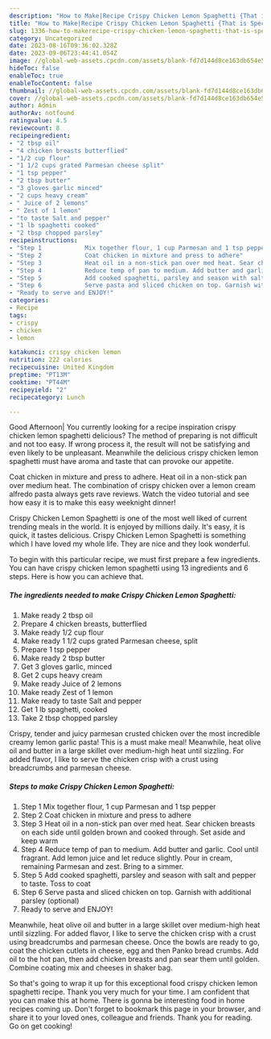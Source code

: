 ```yaml
---
description: "How to Make|Recipe Crispy Chicken Lemon Spaghetti {That is Special"
title: "How to Make|Recipe Crispy Chicken Lemon Spaghetti {That is Special"
slug: 1336-how-to-makerecipe-crispy-chicken-lemon-spaghetti-that-is-special
category: Uncategorized
date: 2023-08-16T09:36:02.328Z
date: 2023-09-06T23:44:41.054Z
image: //global-web-assets.cpcdn.com/assets/blank-fd7d144d8ce163db654e5a02c40b08a2775adb7897d16e4062681dc7e1b2800f.png
hideToc: false
enableToc: true
enableTocContent: false
thumbnail: //global-web-assets.cpcdn.com/assets/blank-fd7d144d8ce163db654e5a02c40b08a2775adb7897d16e4062681dc7e1b2800f.png
cover: //global-web-assets.cpcdn.com/assets/blank-fd7d144d8ce163db654e5a02c40b08a2775adb7897d16e4062681dc7e1b2800f.png
author: Admin
authorAv: notfound
ratingvalue: 4.5
reviewcount: 8
recipeingredient:
- "2 tbsp oil"
- "4 chicken breasts butterflied"
- "1/2 cup flour"
- "1 1/2 cups grated Parmesan cheese split"
- "1 tsp pepper"
- "2 tbsp butter"
- "3 gloves garlic minced"
- "2 cups heavy cream"
- " Juice of 2 lemons"
- " Zest of 1 lemon"
- "to taste Salt and pepper"
- "1 lb spaghetti cooked"
- "2 tbsp chopped parsley"
recipeinstructions:
- "Step 1            Mix together flour, 1 cup Parmesan and 1 tsp pepper"
- "Step 2            Coat chicken in mixture and press to adhere"
- "Step 3            Heat oil in a non-stick pan over med heat. Sear chicken breasts on each side until golden brown and cooked through. Set aside and keep warm"
- "Step 4            Reduce temp of pan to medium. Add butter and garlic. Cool until fragrant. Add lemon juice and let reduce slightly. Pour in cream, remaining Parmesan and zest. Bring to a simmer."
- "Step 5            Add cooked spaghetti, parsley and season with salt and pepper to taste. Toss to coat"
- "Step 6            Serve pasta and sliced chicken on top. Garnish with additional parsley (optional)"
- "Ready to serve and ENJOY!"
categories:
- Recipe
tags:
- crispy
- chicken
- lemon

katakunci: crispy chicken lemon 
nutrition: 222 calories
recipecuisine: United Kingdom
preptime: "PT13M"
cooktime: "PT44M"
recipeyield: "2"
recipecategory: Lunch

---
```



Good Afternoon| You currently looking for a recipe inspiration crispy chicken lemon spaghetti delicious? The method of preparing is not difficult and not too easy. If wrong process it, the result will not be satisfying and even likely to be unpleasant. Meanwhile the delicious crispy chicken lemon spaghetti must have aroma and taste that can provoke our appetite.





Coat chicken in mixture and press to adhere. Heat oil in a non-stick pan over medium heat. The combination of crispy chicken over a lemon cream alfredo pasta always gets rave reviews. Watch the video tutorial and see how easy it is to make this easy weeknight dinner!

Crispy Chicken Lemon Spaghetti is one of the most well liked of current trending meals in the world. It is enjoyed by millions daily. It's easy, it is quick, it tastes delicious. Crispy Chicken Lemon Spaghetti is something which I have loved my whole life. They are nice and they look wonderful.


To begin with this particular recipe, we must first prepare a few ingredients. You can have crispy chicken lemon spaghetti using 13 ingredients and 6 steps. Here is how you can achieve that.

<!--inarticleads1-->

##### The ingredients needed to make Crispy Chicken Lemon Spaghetti:

1. Make ready 2 tbsp oil
1. Prepare 4 chicken breasts, butterflied
1. Make ready 1/2 cup flour
1. Make ready 1 1/2 cups grated Parmesan cheese, split
1. Prepare 1 tsp pepper
1. Make ready 2 tbsp butter
1. Get 3 gloves garlic, minced
1. Get 2 cups heavy cream
1. Make ready  Juice of 2 lemons
1. Make ready  Zest of 1 lemon
1. Make ready to taste Salt and pepper
1. Get 1 lb spaghetti, cooked
1. Take 2 tbsp chopped parsley


Crispy, tender and juicy parmesan crusted chicken over the most incredible creamy lemon garlic pasta! This is a must make meal! Meanwhile, heat olive oil and butter in a large skillet over medium-high heat until sizzling. For added flavor, I like to serve the chicken crisp with a crust using breadcrumbs and parmesan cheese. 

<!--inarticleads2-->

##### Steps to make Crispy Chicken Lemon Spaghetti:

1. Step 1            Mix together flour, 1 cup Parmesan and 1 tsp pepper
1. Step 2            Coat chicken in mixture and press to adhere
1. Step 3            Heat oil in a non-stick pan over med heat. Sear chicken breasts on each side until golden brown and cooked through. Set aside and keep warm
1. Step 4            Reduce temp of pan to medium. Add butter and garlic. Cool until fragrant. Add lemon juice and let reduce slightly. Pour in cream, remaining Parmesan and zest. Bring to a simmer.
1. Step 5            Add cooked spaghetti, parsley and season with salt and pepper to taste. Toss to coat
1. Step 6            Serve pasta and sliced chicken on top. Garnish with additional parsley (optional)
1. Ready to serve and ENJOY!

Meanwhile, heat olive oil and butter in a large skillet over medium-high heat until sizzling. For added flavor, I like to serve the chicken crisp with a crust using breadcrumbs and parmesan cheese. Once the bowls are ready to go, coat the chicken cutlets in cheese, egg and then Panko bread crumbs. Add oil to the hot pan, then add chicken breasts and pan sear them until golden. Combine coating mix and cheeses in shaker bag. 

So that's going to wrap it up for this exceptional food crispy chicken lemon spaghetti recipe. Thank you very much for your time. I am confident that you can make this at home. There is gonna be interesting food in home recipes coming up. Don't forget to bookmark this page in your browser, and share it to your loved ones, colleague and friends. Thank you for reading. Go on get cooking!
